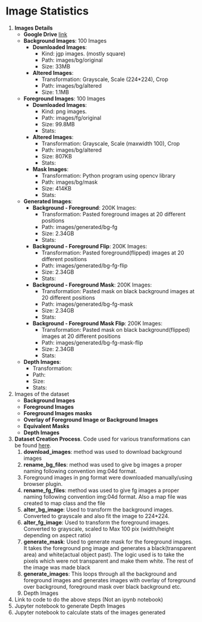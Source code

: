 
# Image Statistics

1. __Images Details__
    - __Google Drive__ [link]()
    - __Background Images__: 100 Images
      - __Downloaded Images__:
        - Kind: jgp images. (mostly square)
        - Path: images/bg/original
        - Size: 33MB
      - __Altered Images__:
        - Transformation: Grayscale, Scale (224*224), Crop
        - Path: images/bg/altered
        - Size: 1.1MB
    - __Foreground Images__: 100 Images
      - __Downloaded Images__:
        - Kind: png images.
        - Path: images/fg/original
        - Size: 99.8MB
        - Stats:
      - __Altered Images__:
        - Transformation: Grayscale, Scale (maxwidth 100), Crop
        - Path: images/bg/altered
        - Size: 807KB
        - Stats:
      - __Mask Images__:
        - Transformation: Python program using opencv library
        - Path: images/bg/mask
        - Size: 414KB
        - Stats:
    - __Generated Images__:
      - __Background - Foreground__: 200K Images:
        - Transformation: Pasted foreground images at 20 different positions
        - Path: images/generated/bg-fg
        - Size: 2.34GB
        - Stats:
      - __Background - Foreground Flip__: 200K Images:
        - Transformation: Pasted foreground(flipped) images at 20 different positions
        - Path: images/generated/bg-fg-flip
        - Size: 2.34GB
        - Stats:
      - __Background - Foreground Mask__: 200K Images:
        - Transformation: Pasted mask on black background images at 20 different positions
        - Path: images/generated/bg-fg-mask
        - Size: 2.34GB
        - Stats:
      - __Background - Foreground Mask Flip__: 200K Images:
        - Transformation: Pasted mask on black background(flipped) images at 20 different positions
        - Path: images/generated/bg-fg-mask-flip
        - Size: 2.34GB
        - Stats:
    - __Depth Images__:
        - Transformation:
        - Path:
        - Size:
        - Stats:
2. Images of the dataset
    - __Background Images__
    - __Foreground Images__
    - __Foreground Images masks__
    - __Overlay of Foreground Image or Background Images__
    - __Equivalent Masks__
    - __Depth Images__
3. __Dataset Creation Process__. Code used for various transformations can be found [here]().
   1. __download_images__: method was used to download background images
   2. __rename_bg_files__: method was used to give bg images a proper naming following convention img:04d format.
   3. Foreground images in png format were downloaded manually/using browser plugin.
   4. __rename_fg_files__: method was used to give fg images a proper naming following convention img:04d format. Also a map file was created to map class and the file
   5. __alter_bg_image__: Used to transform the background images. Converted to grayscale and also fit the image to 224*224.
   6. __alter_fg_image__: Used to transform the foreground images. Converted to grayscale, scaled to Max 100 pix (width/height depending on aspect ratio)
   7. __generate_mask__: Used to generate mask for the foreground images. It takes the foreground png image and generates a black(transparent area) and white(actual object past). The logic used is to take the pixels which were not transparent and make them white. The rest of the image was made black
   8. __generate_images__: This loops through all the background and foreground images and generates images with overlay of foreground over background, foreground mask over black background etc.
   9. Depth Images
4. Link to code to do the above steps (Not an ipynb notebook)
5. Jupyter notebook to generate Depth Images
6. Jupyter notebook to calculate stats of the images generated
